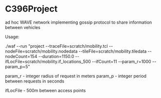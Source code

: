 # C396Project
ad hoc WAVE network implementing gossip protocol to share information between vehicles

Usage: 

./waf --run "project --traceFile=scratch/mobility.tcl --nodeFile=scratch/mobility.nodedata --tileFile=scratch/mobility.tiledata --nodeCount=154 --duration=1150.0 
--ifLocFile=scratch/mobility.if_locations_500 --ifCount=11 --param_r=1000 --param_p=5"

param_r - integer radius of request in meters
param_p - integer period between requests in seconds

ifLocFile - 500m between access points
